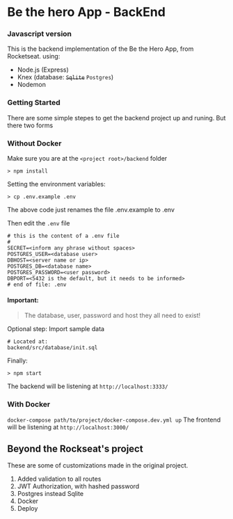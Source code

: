 
# Be the hero App - BackEnd
### Javascript version

This is the backend implementation of the Be the Hero App, from Rocketseat. using:

- Node.js (Express)
- Knex (database: ~~`Sqlite`~~ `Postgres`)
- Nodemon

### Getting Started

There are some simple stepes to get the backend project up and runing. But there two forms

### Without Docker
Make sure you are at the `<project root>/backend` folder
```shell
> npm install
```
Setting the environment variables:
```shell
> cp .env.example .env
```
The above code just renames the file .env.example to .env

Then edit the `.env` file
```shell
# this is the content of a .env file
# 
SECRET=<inform any phrase without spaces>
POSTGRES_USER=<database user>
DBHOST=<server name or ip>
POSTGRES_DB=<database name>
POSTGRES_PASSWORD=<user password>
DBPORT=<5432 is the default, but it needs to be informed>
# end of file: .env
```
#### Important:
> The database, user, password and host they all need to exist!

Optional step: Import sample data

```shell
# Located at:
backend/src/database/init.sql
``` 
Finally:

```shell
> npm start 
```


The backend will be listening at `http://localhost:3333/`


### With Docker

`docker-compose path/to/project/docker-compose.dev.yml up`
The frontend will be listening at `http://localhost:3000/`

## Beyond the Rockseat's project

These are some of customizations made in the original project.

1. Added validation to all routes
1. JWT Authorization, with hashed password
1. Postgres instead Sqlite
1. Docker
1. Deploy
